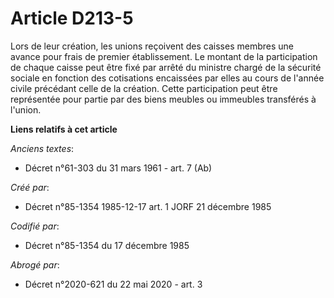 # Article D213-5

Lors de leur création, les unions reçoivent des caisses membres une avance pour frais de premier établissement. Le montant de
la participation de chaque caisse peut être fixé par arrêté du ministre chargé de la sécurité sociale en fonction des
cotisations encaissées par elles au cours de l'année civile précédant celle de la création. Cette participation peut être
représentée pour partie par des biens meubles ou immeubles transférés à l'union.

**Liens relatifs à cet article**

_Anciens textes_:

  - Décret n°61-303 du 31 mars 1961 - art. 7 (Ab)

_Créé par_:

  - Décret n°85-1354 1985-12-17 art. 1 JORF 21 décembre 1985

_Codifié par_:

  - Décret n°85-1354 du 17 décembre 1985

_Abrogé par_:

  - Décret n°2020-621 du 22 mai 2020 - art. 3
